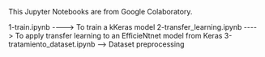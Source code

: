 This Jupyter Notebooks are from Google Colaboratory.

  1-train.ipynb ----> To train a kKeras model
  2-transfer_learning.ipynb ----> To apply transfer learning to an EfficieNtnet model from Keras
  3-tratamiento_dataset.ipynb --> Dataset preprocessing
